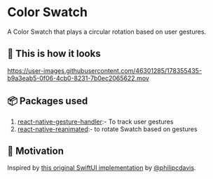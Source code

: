 # Color Swatch

A Color Swatch that plays a circular rotation based on user gestures.

## 👀 This is how it looks

https://user-images.githubusercontent.com/46301285/178355435-b9a3eab5-0f06-4cb0-8231-7b0ec2065622.mov

## 📦 Packages used

1. [react-native-gesture-handler](https://github.com/software-mansion/react-native-gesture-handler):- To track user gestures
2. [react-native-reanimated](https://github.com/software-mansion/react-native-reanimated):- to rotate Swatch based on gestures

## 🌻 Motivation

Inspired by [this original SwiftUI implementation](https://twitter.com/philipcdavis/status/1544703548423778311) by [@philipcdavis](https://twitter.com/philipcdavis).

